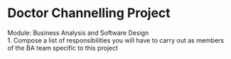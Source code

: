 # Doctor Channelling Project
<p>Module: Business Analysis and Software Design
<Br>1. Compose a list of responsibilities you will have to carry out as members of the BA team specific to this project
</p>
